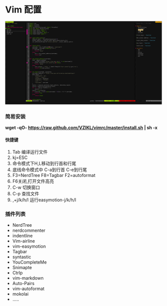 # Vim 配置

![example.png](example.png)

###  简易安装
**wget -qO- https://raw.github.com/VZIKL/vimrc/master/install.sh | sh -x**


####   快捷键
1. Tab 编译运行文件
2. kj=ESC
3. 命令模式下H,L移动到行首和行尾
4. 底线命令模式中 C-a到行首 C-e到行尾
5. F3=NerdTree F8=Tagbar F2=autoformat
6. F6关闭,打开文件高亮
7. C-w 切换窗口
8. C-p 查找文件
9. ,+j/k/h/l 运行easymotion-j/k/h/l


###  插件列表
- NerdTree
- nerdcommenter
- indentline
- Vim-airline
- vim-easymotion
- Tagbar
- syntastic
- YouCompleteMe
- Snimapte
- Ctrlp
- vim-markdown
- Auto-Pairs
- vim-autoformat
- mokolai
- .....
